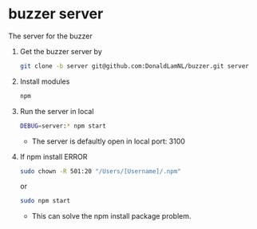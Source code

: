 # buzzer server
The server for the buzzer

1. Get the buzzer server by
    ```bash
    git clone -b server git@github.com:DonaldLamNL/buzzer.git server
    ```

2. Install modules
    ```bash
    npm
    ```

3. Run the server in local
    ```bash
    DEBUG=server:* npm start
    ```
    - The server is defaultly open in local port: 3100

4. If npm install ERROR
    ```bash
    sudo chown -R 501:20 "/Users/[Username]/.npm"
    ```
    or
    ```bash
    sudo npm start
    ```
    - This can solve the npm install package problem.
